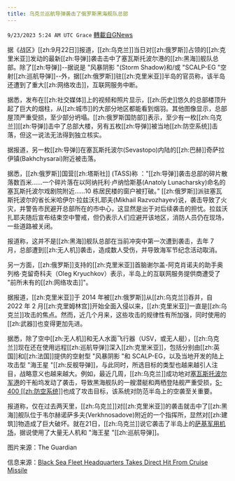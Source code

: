 ```yaml
---
title: 乌克兰巡航导弹袭击了俄罗斯黑海舰队总部
---
```

`9/23/2023 5:24 AM UTC Grace` [轉載自GNews](https://gnews.org/articles/1729386)

据《战区》[[zh:9月22日]]报道，[[zh:乌克兰]]当日对[[zh:俄罗斯]]占领的[[zh:克里米亚]]发动的最新[[zh:导弹]]袭击击中了塞瓦斯托波尔港的[[zh:黑海]]舰队总部。除了[[zh:导弹]]\--据说是 "风暴阴影 "(Storm Shadow)和/或 "SCALP-EG "空射[[zh:巡航导弹]]\--外，据[[zh:俄罗斯]]驻[[zh:克里米亚]]半岛的官员称，该半岛还遭到了重大[[zh:网络攻击]]，互联网服务中断。

据悉，发布在[[zh:社交媒体]]上的视频和照片显示，[[zh:历史]]悠久的总部楼顶升起了巨大的烟柱，从[[zh:城市]]的大部分地区都能看到烟羽。其他图像显示，总部屋顶严重受损，至少部分坍塌。[[zh:俄罗斯国防部]]表示，至少有一枚[[zh:乌克兰]][[zh:导弹]]击中了总部大楼，另有五枚[[zh:导弹]]被当地[[zh:防空系统]]击落，但这一说法无法得到独立核实。

据报道，另一枚[[zh:导弹]]在塞瓦斯托波尔(Sevastopo)内陆的[[zh:巴赫]]奇萨拉伊镇(Bakhchysarai)附近被击落。

据悉，[[zh:俄罗斯]]国营[[zh:塔斯社]] (TASS)称 ："[[zh:导弹]]袭击总部的碎片散落数百米......一个碎片落在以阿纳托利·卢纳恰斯基(Anatoly Lunacharsky)命名的塞瓦斯托波尔戏剧院附近......10 栋居民楼的窗户被打破。” [[zh:俄罗斯]]派驻塞瓦斯托波尔的省长米哈伊尔·拉兹沃扎耶夫(Mikhail Razvozhayev)说，袭击导致了火灾，并警告市民避开总部所在的市中心，这显然是出于对后续袭击的担忧。拉兹沃扎耶夫随后宣布结束空中警戒，但仍表示人们应避开该地区，消防人员仍在现场，一些道路被关闭。

报道称，这并不是[[zh:黑海]]舰队总部在当前冲突中第一次遭到袭击，去年 7 月，总部遭到[[zh:无人机]]袭击，造成数人受伤，并导致海军节纪念活动取消。

另一方面，[[zh:俄罗斯]]支持的[[zh:克里米亚]]首脑谢尔盖\-阿克肖诺夫的助手奥列格·克留奇科夫（Oleg Kryuchkov）表示，半岛上的互联网服务提供商遭受了 "前所未有的[[zh:网络攻击]]"。

据报道，[[zh:克里米亚]]于 2014 年被[[zh:俄罗斯]]从[[zh:乌克兰]]吞并，自 2022 年 2 月[[zh:克里姆林宫]]开始全面入侵以来，[[zh:克里米亚]]一直是[[zh:乌克兰]]攻击的焦点。然而，近几个月来，这些攻击的规律性有所加强，同时使用的[[zh:武器]]也变得更加先进。

据悉，除了空中[[zh:无人机]]和无人水面飞行器（USV，或无人艇），[[zh:乌克兰]]现在还在使用远程[[zh:巡航导弹]]深入[[zh:克里米亚]]，包括分别由[[zh:英国]]和[[zh:法国]]提供的空射型 "风暴阴影 "和 SCALP-EG，以及当地开发的陆上攻击型 "海王星 "[[zh:反舰导弹]]，与此同时，所选目标的类型也越来越引人注目，战略意义也越来越大。例如，最近几周，[[zh:乌克兰]]成功地对[塞瓦斯托波尔军港](https://gnews.org/m/1688128)的干船坞发动了袭击，导致黑海舰队的一艘潜艇和两栖登陆舰严重受损，[S-400 [[zh:防空系统]]](https://gnews.org/m/1700281)也成了攻击目标，该系统对防范半岛上的空袭至关重要。

报道称，仅在过去两天里，[[zh:乌克兰]]对[[zh:克里米亚]]的袭击就击中了[[zh:黑海]]舰队位于韦尔赫诺萨多夫(Verkhnosadove)附近的一个指挥所，显然对[[zh:建筑]]物造成了巨大破坏。就在21日，[[zh:乌克兰]]说它袭击了半岛上的[萨基军用机场](https://gnews.org/m/1729289)，据说使用了大量无人机和 "海王星 "[[zh:巡航导弹]]。

图片来源：The Guardian

信息来源：[Black Sea Fleet Headquarters Takes Direct Hit From Cruise Missile](https://www.thedrive.com/the-war-zone/black-sea-fleet-headquarters-takes-direct-hit-from-cruise-missile)
